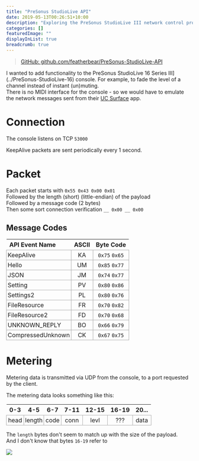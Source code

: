 ```yaml
---
title: "PreSonus StudioLive API"
date: 2019-05-13T00:26:51+10:00
description: "Exploring the PreSonus StudioLive III network control protocol"
categories: []
featuredImage: ""
displayInList: true
breadcrumb: true
---
```


> [<i class="fab fa-github" aria-hidden="true"></i> GitHub: github.com/featherbear/PreSonus-StudioLive-API](https://github.com/featherbear/PreSonus-StudioLive-API)

I wanted to add functionality to the PreSonus StudioLive 16 Series III](../PreSonus-StudioLive-16) console. For example, to fade the level of a channel instead of instant (un)muting.  
There is no MIDI interface for the console - so we would have to emulate the network messages sent from their [UC Surface](https://www.presonus.com/products/uc-surface) app.

# Connection
The console listens on TCP `53000`

KeepAlive packets are sent periodically every 1 second.

# Packet
Each packet starts with `0x55 0x43 0x00 0x01`  
Followed by the length (short) (little-endian) of the payload  
Followed by a message code (2 bytes)  
Then some sort connection verification `__ 0x00 __ 0x00`  

## Message Codes

|API Event Name|ASCII|Byte Code|
|:-------------|:---:|:-------:|
|KeepAlive|KA|`0x75` `0x65`|
|Hello|UM|`0x85` `0x77`|
|JSON|JM|`0x74` `0x77`|
|Setting|PV|`0x80` `0x86`|
|Settings2|PL|`0x80` `0x76`|
|FileResource|FR|`0x70` `0x82`|
|FileResource2|FD|`0x70` `0x68`|
|UNKNOWN_REPLY|BO|`0x66` `0x79`|
|CompressedUnknown|CK|`0x67` `0x75`|

# Metering
Metering data is transmitted via UDP from the console, to a port requested by the client.

The metering data looks something like this:  

<style>
table {
  width: 100%;
  border-collapse: collapse; 
}
td {
 padding: 3px;
 border: 1px solid #A7A7A7;
}

td[align=center], th {
  text-align: center;
}
</style>

|0-3|4-5|6-7|7-11|12-15|16-19|20...|
|:--:|:--:|:--:|:--:|:--:|:--:|:--:|
|head|length|code|conn|levl|???|data|

The `length` bytes don't seem to match up with the size of the payload.  
And I don't know that bytes `16-19` refer to

![](Snipaste_2019-05-13_17-24-53.png)